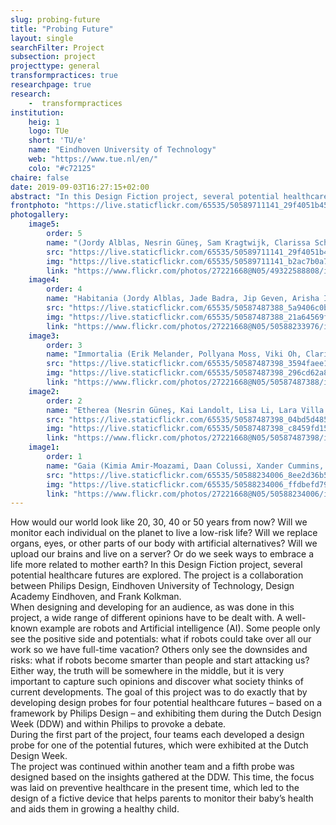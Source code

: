 ```yaml
---
slug: probing-future
title: "Probing Future"
layout: single
searchFilter: Project
subsection: project
projecttype: general
transformpractices: true
researchpage: true
research: 
    -  transformpractices
institution:
    heig: 1
    logo: TUe
    short: 'TU/e'
    name: "Eindhoven University of Technology"
    web: "https://www.tue.nl/en/"
    colo: "#c72125"
chaire: false
date: 2019-09-03T16:27:15+02:00
abstract: "In this Design Fiction project, several potential healthcare futures are explored in a collaboration between Philips Design, Eindhoven University of Technology, Design Academy Eindhoven, and Frank Kolkman."
frontphoto: "https://live.staticflickr.com/65535/50589711141_29f4051b45.jpg"
photogallery:
    image5:
        order: 5
        name: "(​Jordy Alblas, Nesrin Güneş, Sam Kragtwijk, Clarissa Schmitt)"
        src: "https://live.staticflickr.com/65535/50589711141_29f4051b45_q.jpg"
        img: "https://live.staticflickr.com/65535/50589711141_b2ac7b0a72_o.jpg"
        link: "https://www.flickr.com/photos/27221668@N05/49322588808/in/album-72157712496729493"
    image4:
        order: 4
        name: "Habitania (​Jordy Alblas, Jade Badra, Jip Geven, Arisha Isaeva - photography by Juuke Schoorl)"
        src: "https://live.staticflickr.com/65535/50587487388_5a9406c0b3_q.jpg"
        img: "https://live.staticflickr.com/65535/50587487388_21a64569fc_o.jpg"
        link: "https://www.flickr.com/photos/27221668@N05/50588233976/in/album-72157716601045922"
    image3:
        order: 3
        name: "Immortalia (​Erik Melander, Pollyana Moss, Viki Oh, Clarissa Schmitt - photography by Juuke Schoorl)"
        src: "https://live.staticflickr.com/65535/50587487398_3594faee15_q.jpg"
        img: "https://live.staticflickr.com/65535/50587487398_296cd62a81_o.jpg"
        link: "https://www.flickr.com/photos/27221668@N05/50587487388/in/album-72157716601045922"
    image2:
        order: 2
        name: "Etherea (Nesrin Güneş, Kai Landolt, Lisa Li, Lara Villa - photography by Juuke Schoorl)"
        src: "https://live.staticflickr.com/65535/50587487398_04bd5d4854_q.jpg"
        img: "https://live.staticflickr.com/65535/50587487398_c8459fd15e_o.jpg"
        link: "https://www.flickr.com/photos/27221668@N05/50587487398/in/album-72157716601045922"
    image1:
        order: 1
        name: "Gaia (Kimia Amir-Moazami, Daan Colussi, Xander Cummins, Sam Kragtwijk - photography by Juuke Schoorl)"
        src: "https://live.staticflickr.com/65535/50588234006_8ee2d36b5e_q.jpg"
        img: "https://live.staticflickr.com/65535/50588234006_ffdbefd792_o.jpg"
        link: "https://www.flickr.com/photos/27221668@N05/50588234006/in/album-72157716601045922"
---
```


How would our world look like 20, 30, 40 or 50 years from now? Will we monitor each individual on the planet to live a low-risk life? Will we replace organs, eyes, or other parts of our body with artificial alternatives? Will we upload our brains and live on a server? Or do we seek ways to embrace a life more related to mother earth? In this Design Fiction project, several potential healthcare futures are explored. The project is a collaboration between Philips Design, Eindhoven University of Technology, Design Academy Eindhoven, and Frank Kolkman.  
When designing and developing for an audience, as was done in this project, a wide range of different opinions have to be dealt with. A well-known example are robots and Artificial intelligence (AI). Some people only see the positive side and potentials: what if robots could take over all our work so we have full-time vacation? Others only see the downsides and risks: what if robots become smarter than people and start attacking us? Either way, the truth will be somewhere in the middle, but it is very important to capture such opinions and discover what society thinks of current developments. The goal of this project was to do exactly that by developing design probes for four potential healthcare futures – based on a framework by Philips Design – and exhibiting them during the Dutch Design Week (DDW) and within Philips to provoke a debate.  
During the first part of the project, four teams each developed a design probe for one of the potential futures, which were exhibited at the Dutch Design Week.  
The project was continued within another team and a fifth probe was designed based on the insights gathered at the DDW. This time, the focus was laid on preventive healthcare in the present time, which led to the design of a fictive device that helps parents to monitor their baby’s health and aids them in growing a healthy child.